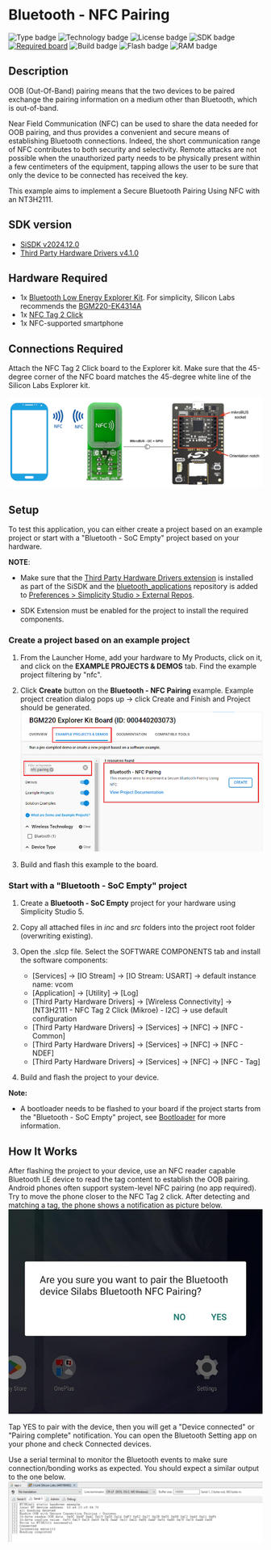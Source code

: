 # Bluetooth - NFC Pairing ##

![Type badge](https://img.shields.io/badge/Type-Virtual%20Application-green)
![Technology badge](https://img.shields.io/badge/Technology-Bluetooth-green)
![License badge](https://img.shields.io/badge/License-Zlib-green)
![SDK badge](https://img.shields.io/badge/SDK-v2024.12.0-green)
[![Required board](https://img.shields.io/badge/Mikroe-NFC%20Tag%202%20Click-green)](https://www.mikroe.com/nfc-tag-2-click)
![Build badge](https://img.shields.io/badge/Build-passing-green)
![Flash badge](https://img.shields.io/badge/Flash-207.82%20KB-blue)
![RAM badge](https://img.shields.io/badge/RAM-11.48%20KB-blue)
## Description ##

OOB (Out-Of-Band) pairing means that the two devices to be paired exchange the pairing information on a medium other than Bluetooth, which is out-of-band.

Near Field Communication (NFC) can be used to share the data needed for OOB pairing, and thus provides a convenient and secure means of establishing Bluetooth connections. Indeed, the short communication range of NFC contributes to both security and selectivity. Remote attacks are not possible when the unauthorized party needs to be physically present within a few centimeters of the equipment, tapping allows the user to be sure that only the device to be connected has received the key.

This example aims to implement a Secure Bluetooth Pairing Using NFC with an NT3H2111.

## SDK version ##

- [SiSDK v2024.12.0](https://github.com/SiliconLabs/simplicity_sdk)
- [Third Party Hardware Drivers v4.1.0](https://github.com/SiliconLabs/third_party_hw_drivers_extension)

## Hardware Required ##

- 1x [Bluetooth Low Energy Explorer Kit](https://www.silabs.com/development-tools/wireless/bluetooth). For simplicity, Silicon Labs recommends the [BGM220-EK4314A](https://www.silabs.com/development-tools/wireless/bluetooth/bgm220-explorer-kit)
- 1x [NFC Tag 2 Click](https://www.mikroe.com/nfc-tag-2-click)
- 1x NFC-supported smartphone

## Connections Required ##

Attach the NFC Tag 2 Click board to the Explorer kit. Make sure that the 45-degree corner of the NFC board matches the 45-degree white line of the Silicon Labs Explorer kit.

![board](image/hardware_connection.png)

## Setup ##

To test this application, you can either create a project based on an example project or start with a "Bluetooth - SoC Empty" project based on your hardware.

**NOTE**:

- Make sure that the [Third Party Hardware Drivers extension](https://github.com/SiliconLabs/third_party_hw_drivers_extension) is installed as part of the SiSDK and the [bluetooth_applications](https://github.com/SiliconLabs/bluetooth_applications) repository is added to [Preferences > Simplicity Studio > External Repos](https://docs.silabs.com/simplicity-studio-5-users-guide/latest/ss-5-users-guide-about-the-launcher/welcome-and-device-tabs).

- SDK Extension must be enabled for the project to install the required components.

### Create a project based on an example project ###

1. From the Launcher Home, add your hardware to My Products, click on it, and click on the **EXAMPLE PROJECTS & DEMOS** tab. Find the example project filtering by "nfc".

2. Click **Create** button on the **Bluetooth - NFC Pairing** example. Example project creation dialog pops up -> click Create and Finish and Project should be generated.
![create_project](image/create_project.png)

3. Build and flash this example to the board.

### Start with a "Bluetooth - SoC Empty" project ###

1. Create a **Bluetooth - SoC Empty** project for your hardware using Simplicity Studio 5.

2. Copy all attached files in *inc* and *src* folders into the project root folder (overwriting existing).

3. Open the .slcp file. Select the SOFTWARE COMPONENTS tab and install the software components:

    - [Services] → [IO Stream] → [IO Stream: USART] → default instance name: vcom
    - [Application] → [Utility] → [Log]
    - [Third Party Hardware Drivers] → [Wireless Connectivity] → [NT3H2111 - NFC Tag 2 Click (Mikroe) - I2C] → use default configuration
    - [Third Party Hardware Drivers] → [Services] → [NFC] → [NFC - Common]
    - [Third Party Hardware Drivers] → [Services] → [NFC] → [NFC - NDEF]
    - [Third Party Hardware Drivers] → [Services] → [NFC] → [NFC - Tag]

4. Build and flash the project to your device.

**Note:**

- A bootloader needs to be flashed to your board if the project starts from the "Bluetooth - SoC Empty" project, see [Bootloader](https://github.com/SiliconLabs/bluetooth_applications/blob/master/README.md#bootloader) for more information.

## How It Works ##

After flashing the project to your device, use an NFC reader capable Bluetooth LE device to read the tag content to establish the OOB pairing. Android phones often support system-level NFC pairing (no app required). Try to move the phone closer to the NFC Tag 2 click. After detecting and matching a tag, the phone shows a notification as picture below.
![notify](image/notify.png)

Tap YES to pair with the device, then you will get a "Device connected" or "Pairing complete" notification. You can open the Bluetooth Setting app on your phone and check Connected devices.

Use a serial terminal to monitor the Bluetooth events to make sure connection/bonding works as expected. You should expect a similar output to the one below.
![log](image/log.png)
